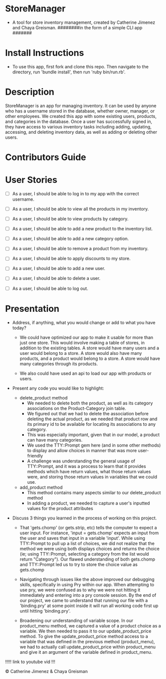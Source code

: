 # StoreManager 
 - A tool for store inventory management, created by Catherine Jimenez and Chaya Greisman.
 ########in the form of a simple CLI app #######



# Install Instructions
- To use this app, first fork and clone this repo. Then navigate to the directory, run 'bundle install', then run 'ruby bin/run.rb'.


# Description
StoreManager is an app for managing inventory. It can be used by anyone who has a username stored in the database, whether owner, manager, or other employees. We created this app with some existing users, products, and categories in the database. Once a user has successfully signed in, they have access to various inventory tasks including adding, updating, accessing, and deleting inventory data, as well as adding or deleting other users. 

# Contributors Guide



# User Stories
- [ ] As a user, I should be able to log in to my app with the correct username.
- [ ] As a user, I should be able to view all the products in my inventory.
- [ ] As a user, I should be able to view products by category.
- [ ] As a user, I should be able to add a new product to the inventory list.
- [ ] As a user, I should be able to add a new category option.
- [ ] As a user, I should be able to remove a product from my inventory.
- [ ] As a user, I should be able to apply discounts to my store.
- [ ] As a user, I should be able to add a new user.
- [ ] As a user, I should be able to delete a user. 
- [ ] As a user, I should be able to log out.








 # Presentation


- Address, if anything, what you would change or add to what you have today?

  * We could have optimized our app to make it usable for more than just one store. This would involve making a table of stores, in addition to the existing tables.
  A store would have many users and a user would belong to a store.
  A store would also have many products, and a product would belong to a store.
  A store would have many categories through its products.

  * We also could have used an api to load our app with products or users.


- Present any code you would like to highlight:

  * delete_product method
      + We needed to delete both the product, as well as its category associations on the Product-Category join table.
      + We figured out that we had to delete the association before deleting the actual product, as we needed that product row   and its primary id to be available for locating its associations to any category.
      + This was especially important, given that in our model, a product can have many categories.
      + We used the TTY::Prompt gem here (and in some other methods) to display and allow choices in manner that was more user-friendly
      + A challenge was understanding the general usage of TTY::Prompt, and it was a process to learn that it provides methods which have return values, what those return values were, and storing those return values in variables that we could use.
  * add_product method
      + This method contains many aspects similar to our delete_product method
      + In adding a product, we needed to capture a user's inputted values for the product attributes

- Discuss 3 things you learned in the process of working on this project.

    * That 'gets.chomp' (or gets.strip, etc) tells the computer to expect a user input. 
    For instance, 'input = gets.chomp' expects an input from the user and saves that input in a variable 'input'.
    While using TTY::Prompt to pull up a list of choices, we did not realize that the method we were using both displays choices and returns the choice (ie; using TTY::Prompt, selecting a category from the list would return "Category").
    Our flawed understanding of both gets.chomp and TTY::Prompt led us to try to store the choice value as gets.chomp

    * Navigating through issues like the above improved our debugging skills, specifically in using Pry within our app.
    When attempting to use pry, we were confused as to why we were not hitting it immediately and entering into a pry console session. By the end of our project, we came to understand that running our file with a 'binding.pry' at some point inside it will run all working code first up until hitting 'binding.pry'.

    * Broadening our understanding of variable scope. In our product_menu method, we captured a value of a product choice as a variable. We then needed to pass it to our update_product_price method. To give the update_product_price method access to a variable that was defined in the previous method (product_menu), we had to actually call update_product_price within product_menu and give it an argument of the variable defined in product_menu.

    
   
    
    
    

!!!!!  link to youtube vid !!!

 ©️ Catherine Jimenez & Chaya Greisman